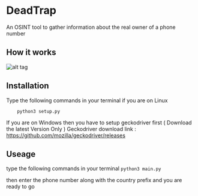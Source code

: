 # DeadTrap
An OSINT tool to gather information about the real owner of a phone number

## How it works
![alt tag](https://media.discordapp.net/attachments/676732839546454036/721736075717902336/graph.png?width=992&height=425)

## Installation
Type the following commands in your terminal if you are on Linux
```git clone https://github.com/Chr0m0s0m3s/DeadTrap.git
    python3 setup.py
```
If you are on Windows then you have to setup geckodriver first ( Download the latest Version Only )
Geckodriver download link : https://github.com/mozilla/geckodriver/releases
## Useage
type the following commands in your terminal
```python3 main.py```

then enter the phone number along with the country prefix and you are ready to go

